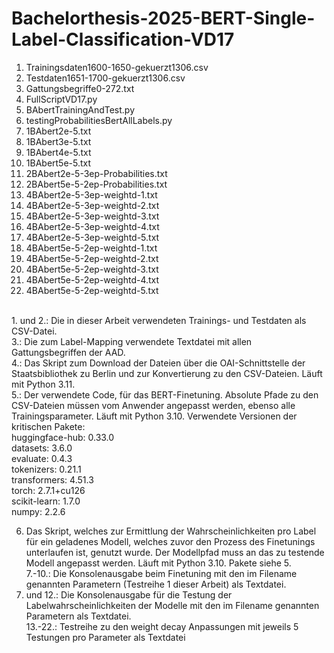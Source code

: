 # Bachelorthesis-2025-BERT-Single-Label-Classification-VD17
1.	Trainingsdaten1600-1650-gekuerzt1306.csv 
2.	Testdaten1651-1700-gekuerzt1306.csv
3.	Gattungsbegriffe0-272.txt
4.	FullScriptVD17.py
5.	BAbertTrainingAndTest.py
6.	testingProbabilitiesBertAllLabels.py
7.	1BAbert2e-5.txt
8.	1BAbert3e-5.txt
9.	1BAbert4e-5.txt
10.	1BAbert5e-5.txt
11.	2BAbert2e-5-3ep-Probabilities.txt
12.	2BAbert5e-5-2ep-Probabilities.txt
13.	4BAbert2e-5-3ep-weightd-1.txt
14.	4BAbert2e-5-3ep-weightd-2.txt
15.	4BAbert2e-5-3ep-weightd-3.txt
16.	4BAbert2e-5-3ep-weightd-4.txt
17.	4BAbert2e-5-3ep-weightd-5.txt
18.	4BAbert5e-5-2ep-weightd-1.txt
19.	4BAbert5e-5-2ep-weightd-2.txt
20.	4BAbert5e-5-2ep-weightd-3.txt
21.	4BAbert5e-5-2ep-weightd-4.txt
22.	4BAbert5e-5-2ep-weightd-5.txt
<br>
1. und 2.: Die in dieser Arbeit verwendeten Trainings- und Testdaten als CSV-Datei.<br>
3.: Die zum Label-Mapping verwendete Textdatei mit allen Gattungsbegriffen der AAD.<br>
4.: Das Skript zum Download der Dateien über die OAI-Schnittstelle der Staatsbibliothek zu Berlin und zur Konvertierung zu den CSV-Dateien. Läuft mit Python 3.11.<br>
5.: Der verwendete Code, für das BERT-Finetuning. Absolute Pfade zu den CSV-Dateien müssen vom Anwender angepasst werden, ebenso alle Trainingsparameter. Läuft mit Python 3.10. Verwendete Versionen der kritischen Pakete:<br>
	huggingface-hub: 0.33.0<br>
	datasets: 3.6.0<br>
	evaluate: 0.4.3<br>
	tokenizers: 0.21.1<br>
	transformers: 4.51.3<br>
	torch: 2.7.1+cu126<br>
	scikit-learn: 1.7.0<br>
	numpy: 2.2.6<br>

6. Das Skript, welches zur Ermittlung der Wahrscheinlichkeiten pro Label für ein geladenes Modell, welches zuvor den Prozess des Finetunings unterlaufen ist, genutzt wurde. Der Modellpfad muss an das zu testende Modell angepasst werden. Läuft mit Python 3.10. Pakete siehe 5. <br>
7.-10.: Die Konsolenausgabe beim Finetuning mit den im Filename genannten Parametern (Testreihe 1 dieser Arbeit) als Textdatei.<br>
11. und 12.: Die Konsolenausgabe für die Testung der Labelwahrscheinlichkeiten der Modelle mit den im Filename genannten Parametern als Textdatei.<br>
13.-22.: Testreihe zu den weight decay Anpassungen mit jeweils 5 Testungen pro Parameter als Textdatei<br>
